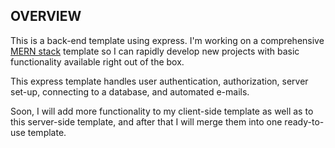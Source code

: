 ## OVERVIEW
This is a back-end template using express. I'm working on a comprehensive [MERN stack](https://www.mongodb.com/mern-stack) template so 
I can rapidly develop new projects with basic functionality available right out of the box. 

This express template handles user authentication, authorization, server set-up, connecting to a database, and automated e-mails.

Soon, I will add more functionality to my client-side template as well as to this server-side template, 
and after that I will merge them into one ready-to-use template.
